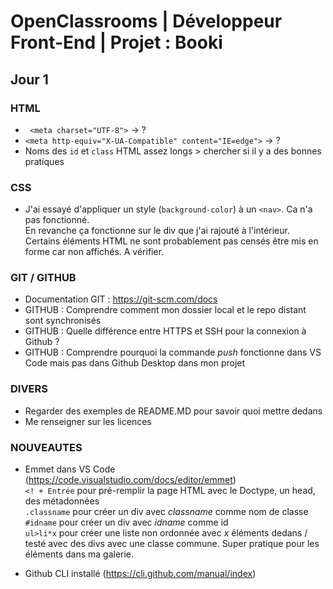 # OpenClassrooms | Développeur Front-End | Projet : Booki

## Jour 1

### HTML
- ` <meta charset="UTF-8">` -> ?
- `<meta http-equiv="X-UA-Compatible" content="IE=edge">` -> ?
- Noms des `id` et `class` HTML assez longs > chercher si il y a des bonnes pratiques

### CSS
- J'ai essayé d'appliquer un style (`background-color`) à un  `<nav>`. Ca n'a pas fonctionné. <br>
En revanche ça fonctionne sur le div que j'ai rajouté à l'intérieur. <br>
Certains éléments HTML ne sont probablement pas censés être mis en forme car non affichés. A vérifier.

### GIT / GITHUB
- Documentation GIT : https://git-scm.com/docs
- GITHUB : Comprendre comment mon dossier local et le repo distant sont synchronisés
- GITHUB : Quelle différence entre HTTPS et SSH pour la connexion à Github ?
- GITHUB : Comprendre pourquoi la commande *push* fonctionne dans VS Code mais pas dans Github Desktop dans mon projet


### DIVERS
- Regarder des exemples de README.MD pour savoir quoi mettre dedans
- Me renseigner sur les licences


### NOUVEAUTES
- Emmet dans VS Code (https://code.visualstudio.com/docs/editor/emmet) <br>
`<! + Entrée` pour pré-remplir la page HTML avec le Doctype, un head, des métadonnées<br>
`.classname` pour créer un div avec *classname* comme nom de classe<br>
`#idname` pour créer un div avec *idname* comme id<br>
`ul>li*x` pour créer une liste non ordonnée avec *x* éléments dedans / testé avec des divs avec une classe commune. Super pratique pour les éléments dans ma galerie.

- Github CLI installé (https://cli.github.com/manual/index)